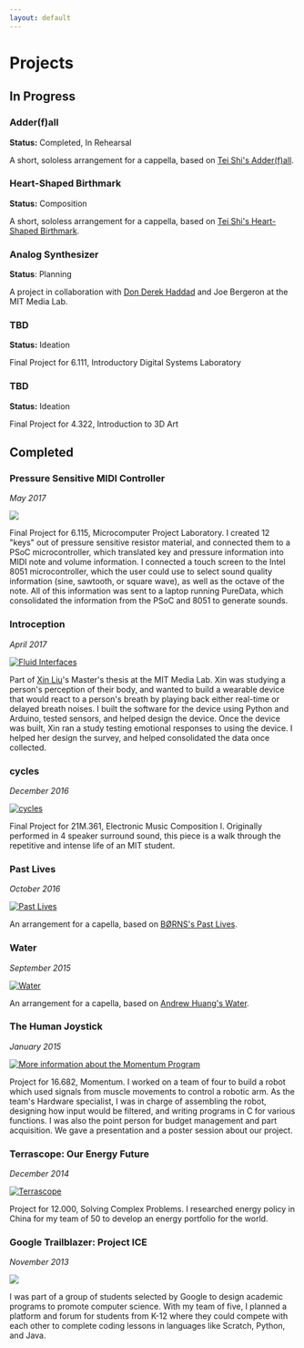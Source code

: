 ```yaml
---
layout: default
---
```


# Projects

## In Progress

### Adder(f)all
**Status:** Completed, In Rehearsal

A short, sololess arrangement for a cappella, based on [Tei Shi's Adder(f)all](https://open.spotify.com/track/3tcpDYxRmUe4O3ylYXl1xM).


### Heart-Shaped Birthmark
**Status:** Composition

A short, sololess arrangement for a cappella, based on [Tei Shi's Heart-Shaped Birthmark](https://open.spotify.com/track/28fXpBHSLHV9KFUZlYrd6i).


### Analog Synthesizer
**Status**: Planning

A project in collaboration with [Don Derek Haddad](http://donderek.cc/) and Joe Bergeron at the MIT Media Lab.


### TBD

**Status:** Ideation

Final Project for 6.111, Introductory Digital Systems Laboratory



### TBD

**Status:** Ideation

Final Project for 4.322, Introduction to 3D Art



## Completed

### Pressure Sensitive MIDI Controller

_May 2017_

![](6115.JPG)

Final Project for 6.115, Microcomputer Project Laboratory. 
I created 12 "keys" out of pressure sensitive resistor material,
and connected them to a PSoC microcontroller, which translated key and pressure information into MIDI note and volume information.
I connected a touch screen to the Intel 8051 microcontroller, 
which the user could use to select sound quality information (sine, sawtooth, or square wave), as well as the octave of the note.
All of this information was sent to a laptop running PureData, which consolidated the information from the PSoC and 8051 to generate sounds.

### Introception
_April 2017_

[![Fluid Interfaces](FluidInterfaces.jpeg)](http://fluid.media.mit.edu/)

Part of [Xin Liu](http://xxxxxxxxxinliu.com/)'s Master's thesis at the MIT Media Lab.
Xin was studying a person's perception of their body,
and wanted to build a wearable device that would react to a person's breath by
playing back either real-time or delayed breath noises. 
I built the software for the device using Python and Arduino, tested sensors, and helped design the device.
Once the device was built, Xin ran a study testing emotional responses to using the device.
I helped her design the survey, and helped consolidated the data once collected.


### cycles

_December 2016_

[![cycles](21m361.jpg)](https://soundcloud.com/sienna-ramos/cycles-binaural)

Final Project for 21M.361, Electronic Music Composition I. 
Originally performed in 4 speaker surround sound, this piece is a walk through the repetitive and intense life of an MIT student.

### Past Lives

_October 2016_

[![Past Lives](PastLives.JPG)](https://www.youtube.com/watch?v=2XEimrSmRg8)

An arrangement for a capella, based on [BØRNS's Past Lives](https://www.youtube.com/watch?v=Cux2qJjApGA). 


### Water

_September 2015_

[![Water](Water.PNG)](https://www.youtube.com/watch?v=Q3RcMiOQvb4)

An arrangement for a capella, based on [Andrew Huang's Water](https://www.youtube.com/watch?v=qptGV7finFo). 


### The Human Joystick
_January 2015_

[![More information about the Momentum Program](Momentum.jpg)](https://www.youtube.com/watch?v=3r4bBjWD5IQ)

Project for 16.682, Momentum. 
I worked on a team of four to build a robot which used signals from muscle movements to control a robotic arm. 
As the team's Hardware specialist, I was in charge of assembling the robot, designing how input would be filtered,
and writing programs in C for various functions. I was also the point person for budget management and part acquisition.
We gave a presentation and a poster session about our project.


### Terrascope: Our Energy Future

_December 2014_

[![Terrascope](Terrascope.JPG)](https://terrascope.mit.edu/)

Project for 12.000, Solving Complex Problems.
I researched energy policy in China for my team of 50 to develop an energy portfolio for the world.



### Google Trailblazer: Project ICE

_November 2013_

![](Trailblazer.JPG)

I was part of a group of students selected by Google to design academic programs to promote computer science.
With my team of five, I planned a platform and forum for students from K-12 where they could compete with each other to complete coding lessons in languages like Scratch, Python, and Java.
